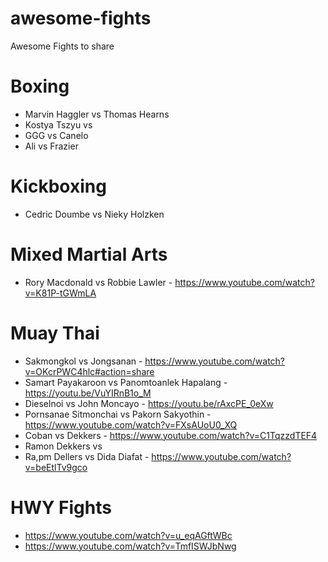 # awesome-fights
Awesome Fights to share


# Boxing
- Marvin Haggler vs Thomas Hearns
- Kostya Tszyu vs 
- GGG vs Canelo
- Ali vs Frazier 

# Kickboxing
- Cedric Doumbe vs Nieky Holzken

# Mixed Martial Arts
- Rory Macdonald vs Robbie Lawler - https://www.youtube.com/watch?v=K81P-tGWmLA



# Muay Thai
- Sakmongkol vs Jongsanan - https://www.youtube.com/watch?v=OKcrPWC4hlc#action=share
- Samart Payakaroon vs Panomtoanlek Hapalang - https://youtu.be/VuYIRnB1o_M
- Dieselnoi vs John Moncayo -   https://youtu.be/rAxcPE_0eXw
- Pornsanae Sitmonchai vs Pakorn Sakyothin - https://www.youtube.com/watch?v=FXsAUoU0_XQ
- Coban vs Dekkers - https://www.youtube.com/watch?v=C1TqzzdTEF4
- Ramon Dekkers vs 
- Ra,pm Dellers vs Dida Diafat - https://www.youtube.com/watch?v=beEtlTv9gco


# HWY Fights
- https://www.youtube.com/watch?v=u_eqAGftWBc
- https://www.youtube.com/watch?v=TmfISWJbNwg




